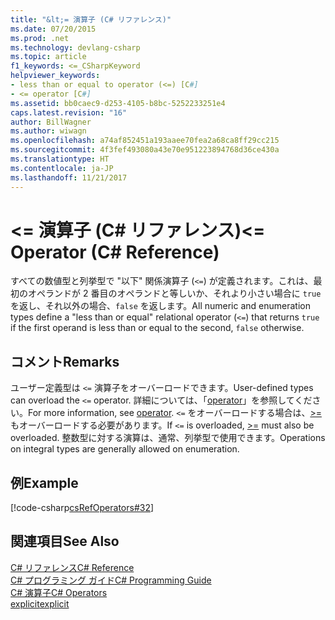 ```yaml
---
title: "&lt;= 演算子 (C# リファレンス)"
ms.date: 07/20/2015
ms.prod: .net
ms.technology: devlang-csharp
ms.topic: article
f1_keywords: <=_CSharpKeyword
helpviewer_keywords:
- less than or equal to operator (<=) [C#]
- <= operator [C#]
ms.assetid: bb0caec9-d253-4105-b8bc-5252233251e4
caps.latest.revision: "16"
author: BillWagner
ms.author: wiwagn
ms.openlocfilehash: a74af852451a193aaee70fea2a68ca8ff29cc215
ms.sourcegitcommit: 4f3fef493080a43e70e951223894768d36ce430a
ms.translationtype: HT
ms.contentlocale: ja-JP
ms.lasthandoff: 11/21/2017
---
```

# <a name="lt-operator-c-reference"></a><span data-ttu-id="d62bd-102">&lt;= 演算子 (C# リファレンス)</span><span class="sxs-lookup"><span data-stu-id="d62bd-102">&lt;= Operator (C# Reference)</span></span>
<span data-ttu-id="d62bd-103">すべての数値型と列挙型で "以下" 関係演算子 (`<=`) が定義されます。これは、最初のオペランドが 2 番目のオペランドと等しいか、それより小さい場合に `true` を返し、それ以外の場合、`false` を返します。</span><span class="sxs-lookup"><span data-stu-id="d62bd-103">All numeric and enumeration types define a "less than or equal" relational operator (`<=`) that returns `true` if the first operand is less than or equal to the second, `false` otherwise.</span></span>  
  
## <a name="remarks"></a><span data-ttu-id="d62bd-104">コメント</span><span class="sxs-lookup"><span data-stu-id="d62bd-104">Remarks</span></span>  
 <span data-ttu-id="d62bd-105">ユーザー定義型は `<=` 演算子をオーバーロードできます。</span><span class="sxs-lookup"><span data-stu-id="d62bd-105">User-defined types can overload the `<=` operator.</span></span> <span data-ttu-id="d62bd-106">詳細については、「[operator](../../../csharp/language-reference/keywords/operator.md)」を参照してください。</span><span class="sxs-lookup"><span data-stu-id="d62bd-106">For more information, see [operator](../../../csharp/language-reference/keywords/operator.md).</span></span> <span data-ttu-id="d62bd-107">`<=` をオーバーロードする場合は、[>=](../../../csharp/language-reference/operators/greater-than-equal-operator.md) もオーバーロードする必要があります。</span><span class="sxs-lookup"><span data-stu-id="d62bd-107">If `<=` is overloaded, [>=](../../../csharp/language-reference/operators/greater-than-equal-operator.md) must also be overloaded.</span></span> <span data-ttu-id="d62bd-108">整数型に対する演算は、通常、列挙型で使用できます。</span><span class="sxs-lookup"><span data-stu-id="d62bd-108">Operations on integral types are generally allowed on enumeration.</span></span>  
  
## <a name="example"></a><span data-ttu-id="d62bd-109">例</span><span class="sxs-lookup"><span data-stu-id="d62bd-109">Example</span></span>  
 [!code-csharp[csRefOperators#32](../../../csharp/language-reference/operators/codesnippet/CSharp/less-than-equal-operator_1.cs)]  
  
## <a name="see-also"></a><span data-ttu-id="d62bd-110">関連項目</span><span class="sxs-lookup"><span data-stu-id="d62bd-110">See Also</span></span>  
 [<span data-ttu-id="d62bd-111">C# リファレンス</span><span class="sxs-lookup"><span data-stu-id="d62bd-111">C# Reference</span></span>](../../../csharp/language-reference/index.md)  
 [<span data-ttu-id="d62bd-112">C# プログラミング ガイド</span><span class="sxs-lookup"><span data-stu-id="d62bd-112">C# Programming Guide</span></span>](../../../csharp/programming-guide/index.md)  
 [<span data-ttu-id="d62bd-113">C# 演算子</span><span class="sxs-lookup"><span data-stu-id="d62bd-113">C# Operators</span></span>](../../../csharp/language-reference/operators/index.md)  
 [<span data-ttu-id="d62bd-114">explicit</span><span class="sxs-lookup"><span data-stu-id="d62bd-114">explicit</span></span>](../../../csharp/language-reference/keywords/explicit.md)
